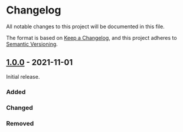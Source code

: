 # Changelog

<!-- markdownlint-disable MD024 -->

All notable changes to this project will be documented in this file.

The format is based on [Keep a Changelog](https://keepachangelog.com/en/1.0.0/),
and this project adheres to [Semantic Versioning](https://semver.org/spec/v2.0.0.html).

## [1.0.0] - 2021-11-01

Initial release.

### Added

### Changed

### Removed

<!-- TODO: @memes - fix links
[1.0.1]: https://github.com/memes/terraform-google-sa-scopes-demo/compare/v1.0.0...v1.0.1
-->
[1.0.0]: https://github.com/memes/terraform-google-sa-scopes-demo/releases/tag/v1.0.0
